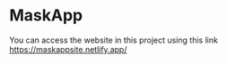 # MaskApp
You can access the website in this project using this link
https://maskappsite.netlify.app/
